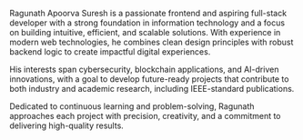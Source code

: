 Ragunath Apoorva Suresh is a passionate frontend and aspiring full-stack developer with a strong foundation in information technology and a focus on building intuitive, efficient, and scalable solutions. With experience in modern web technologies, he combines clean design principles with robust backend logic to create impactful digital experiences.

His interests span cybersecurity, blockchain applications, and AI-driven innovations, with a goal to develop future-ready projects that contribute to both industry and academic research, including IEEE-standard publications.

Dedicated to continuous learning and problem-solving, Ragunath approaches each project with precision, creativity, and a commitment to delivering high-quality results.
